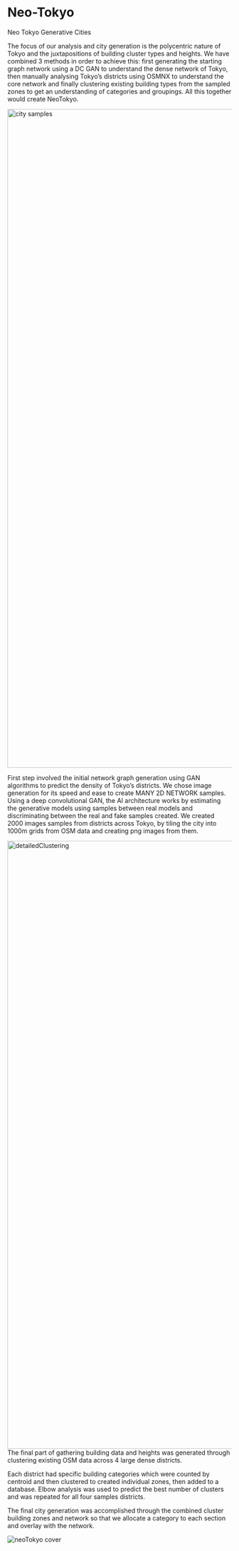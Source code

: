 # Neo-Tokyo
Neo Tokyo Generative Cities


The focus of our analysis and city generation is the polycentric nature of Tokyo and the juxtapositions of building cluster types and heights.  We have combined 3 methods in order to achieve this: first generating the starting graph network using a DC GAN to understand the dense network of Tokyo, then manually analysing Tokyo’s districts using OSMNX to understand the core network and finally clustering existing building types from the sampled zones to get an understanding of categories and groupings.  All this together would create NeoTokyo.

<img width="1478" alt="city samples" src="https://user-images.githubusercontent.com/97453175/177810899-c4d41fa5-0544-4922-b44a-867f8e276094.png">

First step involved the initial network graph generation using GAN algorithms to predict the density of Tokyo’s districts. We chose image generation for its speed and ease to create MANY 2D NETWORK samples.  Using a deep convolutional GAN, the AI  architecture works by estimating the  generative models using samples between real models and discriminating between the real and fake samples created.  We created 2000 images samples from districts across Tokyo, by tiling the city into 1000m grids from OSM data and creating png images from them.

<img width="1364" alt="detailedClustering" src="https://user-images.githubusercontent.com/97453175/177810928-eb98f8cd-ad6b-4700-9570-3d0e674952d1.png">
The final part of gathering building data and heights was generated through clustering existing OSM data across 4 large dense districts.

Each district had specific building categories which were counted by centroid and then clustered to created individual zones, then added to a database.  Elbow analysis was used to predict the best number of clusters and was repeated for all four samples districts.

The final city generation was accomplished through the combined cluster building zones and network so that we allocate a category to each section and overlay with the network.

![neoTokyo cover](https://user-images.githubusercontent.com/97453175/177810834-90c9835a-11bd-4387-97a0-d0fb14a184ec.jpg)
